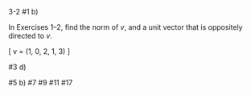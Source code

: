 3-2
#1 b)

In Exercises 1–2, find the norm of $v$, and a unit vector that is oppositely directed to $v$.

\[ 
    v = (1, 0, 2, 1, 3) 
\]

#3 d)

#5 b)
#7
#9
#11
#17
